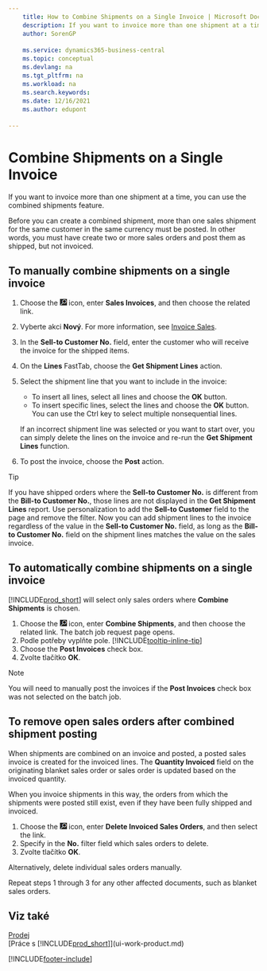 ```yaml
---
    title: How to Combine Shipments on a Single Invoice | Microsoft Docs
    description: If you want to invoice more than one shipment at a time, you can use the combined shipments feature.
    author: SorenGP

    ms.service: dynamics365-business-central
    ms.topic: conceptual
    ms.devlang: na
    ms.tgt_pltfrm: na
    ms.workload: na
    ms.search.keywords:
    ms.date: 12/16/2021
    ms.author: edupont

---
```

# Combine Shipments on a Single Invoice
If you want to invoice more than one shipment at a time, you can use the combined shipments feature.

Before you can create a combined shipment, more than one sales shipment for the same customer in the same currency must be posted. In other words, you must have create two or more sales orders and post them as shipped, but not invoiced.

## To manually combine shipments on a single invoice
1. Choose the ![Lightbulb that opens the Tell Me feature.](media/ui-search/search_small.png "Tell me what you want to do") icon, enter **Sales Invoices**, and then choose the related link.
2. Vyberte akci **Nový**. For more information, see [Invoice Sales](sales-how-invoice-sales.md).
3. In the **Sell-to Customer No.** field, enter the customer who will receive the invoice for the shipped items.
4. On the **Lines** FastTab, choose the **Get Shipment Lines** action.
5. Select the shipment line that you want to include in the invoice:

   - To insert all lines, select all lines and choose the **OK** button.
   - To insert specific lines, select the lines and choose the **OK** button. You can use the Ctrl key to select multiple nonsequential lines.

   If an incorrect shipment line was selected or you want to start over, you can simply delete the lines on the invoice and re-run the **Get Shipment Lines** function.
7. To post the invoice, choose the **Post** action.

> [!TIP]  
> If you have shipped orders where the **Sell-to Customer No.** is different from the **Bill-to Customer No.**, those lines are not displayed in the **Get Shipment Lines** report. Use personalization to add the **Sell-to Customer** field to the page and remove the filter. Now you can add shipment lines to the invoice regardless of the value in the **Sell-to Customer No.** field, as long as the **Bill-to Customer No.** field on the shipment lines matches the value on the sales invoice.

## To automatically combine shipments on a single invoice
[!INCLUDE[prod_short](includes/prod_short.md)] will select only sales orders where **Combine Shipments** is chosen.

1. Choose the ![Lightbulb that opens the Tell Me feature.](media/ui-search/search_small.png "Tell me what you want to do") icon, enter **Combine Shipments**, and then choose the related link. The batch job request page opens.
2. Podle potřeby vyplňte pole. [!INCLUDE[tooltip-inline-tip](includes/tooltip-inline-tip_md.md)]
3. Choose the **Post Invoices** check box.
4. Zvolte tlačítko **OK**.

> [!NOTE]  
> You will need to manually post the invoices if the **Post Invoices** check box was not selected on the batch job.

## To remove open sales orders after combined shipment posting
When shipments are combined on an invoice and posted, a posted sales invoice is created for the invoiced lines. The **Quantity Invoiced** field on the originating blanket sales order or sales order is updated based on the invoiced quantity.

When you invoice shipments in this way, the orders from which the shipments were posted still exist, even if they have been fully shipped and invoiced.

1. Choose the ![Lightbulb that opens the Tell Me feature.](media/ui-search/search_small.png "Tell me what you want to do") icon, enter **Delete Invoiced Sales Orders**, and then select the link.
2. Specify in the **No.** filter field which sales orders to delete.
3. Zvolte tlačítko **OK**.

Alternatively, delete individual sales orders manually.

Repeat steps 1 through 3 for any other affected documents, such as blanket sales orders.

## Viz také
[Prodej](sales-manage-sales.md)    
[Práce s [!INCLUDE[prod_short](includes/prod_short.md)]](ui-work-product.md)


[!INCLUDE[footer-include](includes/footer-banner.md)]
